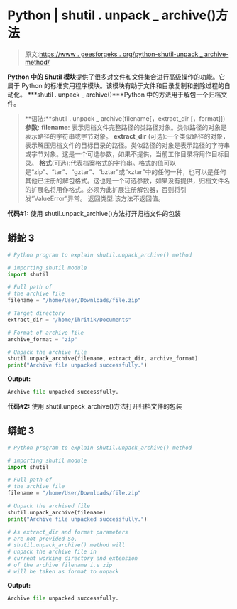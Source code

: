 # Python | shutil . unpack _ archive()方法

> 原文:[https://www . geesforgeks . org/python-shutil-unpack _ archive-method/](https://www.geeksforgeeks.org/python-shutil-unpack_archive-method/)

**Python 中的 Shutil 模块**提供了很多对文件和文件集合进行高级操作的功能。它属于 Python 的标准实用程序模块。该模块有助于文件和目录复制和删除过程的自动化。
***shutil . unpack _ archive()***Python 中的方法用于解包一个归档文件。

> **语法:**shutil . unpack _ archive(filename[，extract_dir [，format]])
> **参数:**
> **filename:** 表示归档文件完整路径的类路径对象。类似路径的对象是表示路径的字符串或字节对象。
> **extract_dir** (可选):一个类似路径的对象，表示解压归档文件的目标目录的路径。类似路径的对象是表示路径的字符串或字节对象。这是一个可选参数，如果不提供，当前工作目录将用作目标目录。
> **格式**(可选):代表档案格式的字符串。格式的值可以是“zip”、“tar”、“gztar”、“bztar”或“xztar”中的任何一种，也可以是任何其他已注册的解包格式。这也是一个可选参数，如果没有提供，归档文件名的扩展名将用作格式。必须为此扩展注册解包器，否则将引发“ValueError”异常。
> 返回类型:该方法不返回值。

**代码#1:** 使用 shutil.unpack_archive()方法打开归档文件的包装

## 蟒蛇 3

```py
# Python program to explain shutil.unpack_archive() method

# importing shutil module
import shutil

# Full path of
# the archive file
filename = "/home/User/Downloads/file.zip"

# Target directory
extract_dir = "/home/ihritik/Documents"

# Format of archive file
archive_format = "zip"

# Unpack the archive file
shutil.unpack_archive(filename, extract_dir, archive_format)
print("Archive file unpacked successfully.")
```

**Output:** 

```py
Archive file unpacked successfully.
```

**代码#2:** 使用 shutil.unpack_archive()方法打开归档文件的包装

## 蟒蛇 3

```py
# Python program to explain shutil.unpack_archive() method

# importing shutil module
import shutil

# Full path of
# the archive file
filename = "/home/User/Downloads/file.zip"

# Unpack the archived file
shutil.unpack_archive(filename)
print("Archive file unpacked successfully.")

# As extract_dir and format parameters
# are not provided So,
# shutil.unpack_archive() method will
# unpack the archive file in
# current working directory and extension
# of the archive filename i.e zip
# will be taken as format to unpack

```

**Output:** 

```py
Archive file unpacked successfully.
```